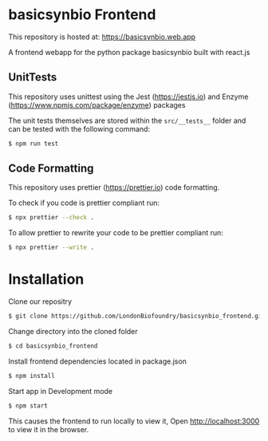 # basicsynbio Frontend

This repository is hosted at: https://basicsynbio.web.app

A frontend webapp for the python package basicsynbio built with react.js

## UnitTests

This repository uses unittest using the Jest (https://jestjs.io) and Enzyme (https://www.npmjs.com/package/enzyme) packages

The unit tests themselves are stored within the `src/__tests__` folder and can be tested with the following command:

```bash
$ npm run test
```

## Code Formatting

This repository uses prettier (https://prettier.io) code formatting.

To check if you code is prettier compliant run:

```bash
$ npx prettier --check .
```

To allow prettier to rewrite your code to be prettier compliant run:

```bash
$ npx prettier --write .
```

# Installation

Clone our repositry

```bash
$ git clone https://github.com/LondonBiofoundry/basicsynbio_frontend.git
```

Change directory into the cloned folder

```bash
$ cd basicsynbio_frontend
```

Install frontend dependencies located in package.json

```bash
$ npm install
```

Start app in Development mode

```bash
$ npm start
```

This causes the frontend to run locally to view it, Open [http://localhost:3000](http://localhost:3000) to view it in the browser.
